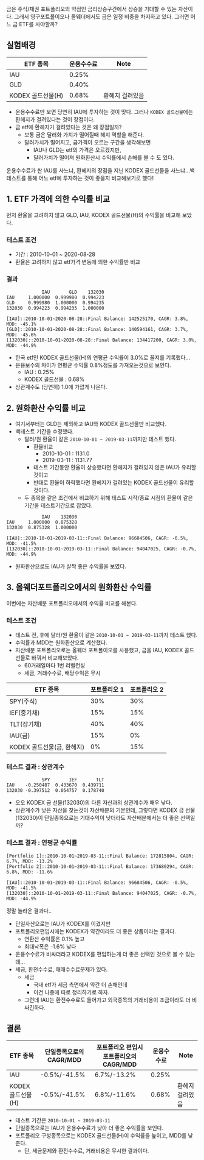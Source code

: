 
금은 주식/채권 포트폴리오의 약점인 금리상승구간에서 상승을 기대할 수 있는 자산이다. 그래서 영구포트폴이오나 올웨더에서도 금은 일정 비중을 차지하고 있다. 
그러면 어느 금 ETF를 사야할까? 

## 실험배경

|ETF 종목|운용수수료|Note|
|------|---|---|
|IAU|0.25%||
|GLD|0.40%||
|KODEX 골드선물(H)|0.68%|환헤지 걸려있음|

* 운용수수료만 보면 당연히 IAU에 투자하는 것이 맞다. 그러나 ```KODEX 골드선물```에는 환헤지가 걸려있다는 것이 장점이다.
* 금 etf에 환헤지가 걸려있다는 것은 왜 장점일까?
    * 보통 금은 달러화 가치가 떨어질때 헤지 역할을 해준다.
    * 달러가치가 떨어지고, 금가격이 오르는 구간을 생각해보면
        * IAU나 GLD는 etf의 가격은 오르겠지만,
        * 달러가치가 떨어져 원화환산시 수익률에서 손해를 볼 수 도 있다.

운용수수료가 싼 IAU를 사느냐, 환헤지의 장점을 지닌 KODEX 골드선물을 사느냐...백테스트를 통해 어느 etf에 투자하는 것이 좋을지 비교해보기로 했다!


## 1. ETF 가격에 의한 수익률 비교

먼저 환율을 고려하지 않고 GLD, IAU, KODEX 골드선물(H)의 수익률을 비교해 보았다.

### 테스트 조건

* 기간 : 2010-10-01 ~ 2020-08-28
* 환율은 고려하지 않고 etf가격 변동에 의한 수익률만 비교

### 결과

```
             IAU       GLD    132030
IAU     1.000000  0.999980  0.994223
GLD     0.999980  1.000000  0.994235
132030  0.994223  0.994235  1.000000

[IAU]::2010-10-01~2020-08-28::Final Balance: 142525170, CAGR: 3.8%, MDD: -45.1%
[GLD]::2010-10-01~2020-08-28::Final Balance: 140594161, CAGR: 3.7%, MDD: -45.6%
[132030]::2010-10-01~2020-08-28::Final Balance: 134417200, CAGR: 3.0%, MDD: -44.9%
```

* 한국 etf인 KODEX 골드선물(H)의 연평균 수익률이 3.0%로 꼴지를 기록했다...
* 운용보수의 차이가 연평균 수익률 0.8%정도를 가져오는것으로 보인다.
    * IAU : 0.25%
    * KODEX 골드선물 : 0.68%
* 상관계수도 (당연히) 1.0에 가깝게 나온다.


## 2. 원화환산 수익률 비교

* 여기서부터는 GLD는 제외하고 IAU와 KODEX 골드선물만 비교했다.
* 백테스트 기간을 수정했다.
    * 달러/원 환율이 같은 ```2010-10-01 ~ 2019-03-11```까지만 테스트 했다.
        * 환율비교
            * 2010-10-01 : 1131.0
            * 2019-03-11 : 1131.77
        * 테스트 기간동안 환율이 상승했다면 환헤지가 걸려있지 않은 IAU가 유리할 것이고
        * 반대로 환율이 하락했다면 환헤지가 걸려있는 KODEX 골드선물이 유리할 것이다.
    * 두 종목을 같은 조건에서 비교하기 위해 테스트 시작/종료 시점의 환율이 같은 기간을 테스트기간으로 잡았다.

```
             IAU    132030
IAU     1.000000  0.875328
132030  0.875328  1.000000

[IAU]::2010-10-01~2019-03-11::Final Balance: 96684506, CAGR: -0.5%, MDD: -41.5%
[132030]::2010-10-01~2019-03-11::Final Balance: 94047025, CAGR: -0.7%, MDD: -44.9%
```

* 원화환산으로도 IAU가 살짝 좋은 수익률을 보였다.


## 3. 올웨더포트폴리오에서의 원화환산 수익률

이번에는 자산배분 포트폴리오에서의 수익률 비교를 해본다.

### 테스트 조건

* 테스트 전, 후에 달러/원 환율이 같은 ```2010-10-01 ~ 2019-03-11```까지 테스트 했다.
* 수익률과 MDD는 원화환산으로 계산했다.
* 자산배분 포트폴리오로는 올웨더 포트폴이오를 사용했고, 금을 IAU, KODEX 골드 선물로 바꿔서 비교해보았다.
    * 60거래일마다 1번 리밸런싱
    * 세금, 거래수수료, 배당수익은 무시

|ETF 종목|포트폴리오 1|포트폴리오 2|
|------|---|---|
|SPY(주식)|30%|30%|
|IEF(중기채)|15%|15%|
|TLT(장기채)|40%|40%|
|IAU(금)|15%|0%|
|KODEX 골드선물(금, 환헤지)|0%|15%|

### 테스트 결과 : 상관계수

```
             SPY       IEF       TLT
IAU    -0.250487  0.433670  0.439711
132030 -0.397512  0.054757  0.178740
```

* 오오 KODEX 금 선물(132030)의 다른 자산과의 상관계수가 매우 낮다.
* 상관계수가 낮은 자산을 찾는것이 자산배분의 기본인데, 그렇다면 KODEX 금 선물(132030)이 단일종목으로는 기대수익이 낮더라도 자산배분에서는 더 좋은 선택일까?

### 테스트 결과 : 연평균 수익률

```
[Portfolio 1]::2010-10-01~2019-03-11::Final Balance: 172815804, CAGR: 6.7%, MDD: -13.2%
[Portfolio 2]::2010-10-01~2019-03-11::Final Balance: 173680294, CAGR: 6.8%, MDD: -11.6%

[IAU]::2010-10-01~2019-03-11::Final Balance: 96684506, CAGR: -0.5%, MDD: -41.5%
[132030]::2010-10-01~2019-03-11::Final Balance: 94047025, CAGR: -0.7%, MDD: -44.9%
```

정말 놀라운 결과다.. 

* 단일자산으로는 IAU가 KODEX를 이겼지만
* 포트폴리오편입시에는 KODEX가 약간이라도 더 좋은 상품이라는 결과다.
    * 연환산 수익률은 0.1% 높고
    * 최대낙폭은 -1.6% 낮다
* 운용수수료가 비싸더라고 KODEX를 편입하는게 더 좋은 선택인 것으로 볼 수 있는데...
* 세금, 환전수수료, 매매수수료문제가 있다.
    * 세금 
        * 국내 etf가 세금 측면에서 약간 더 손해인데
        * 이건 나중에 따로 정리하기로 하자.
    * 그런데 IAU는 환전수수료도 들어가고 외국종목의 거래비용이 조금이라도 더 비싸긴하다.

## 결론

|ETF 종목|단일종목으로의 CAGR/MDD|포트폴리오 편입시 포트폴리오의 CAGR/MDD|운용수수료|Note|
|------|---|---|---|---|
|IAU| -0.5%/-41.5% | 6.7%/-13.2% |0.25%||
|KODEX 골드선물(H)| -0.5%/-41.5% | 6.8%/-11.6% |0.68%|환헤지 걸려있음|

* 테스트 기간은 ```2010-10-01 ~ 2019-03-11```
* 단일종목으로는 IAU가 운용수수료가 낮아 더 좋은 수익률을 보인다.
* 포트폴리오 구성종목으로는 KODEX 골드선물(H)이 수익률을 높이고, MDD를 낮춘다.
    * 단, 세금문제와 환전수수료, 거래비용은 무시한 결과이다.
